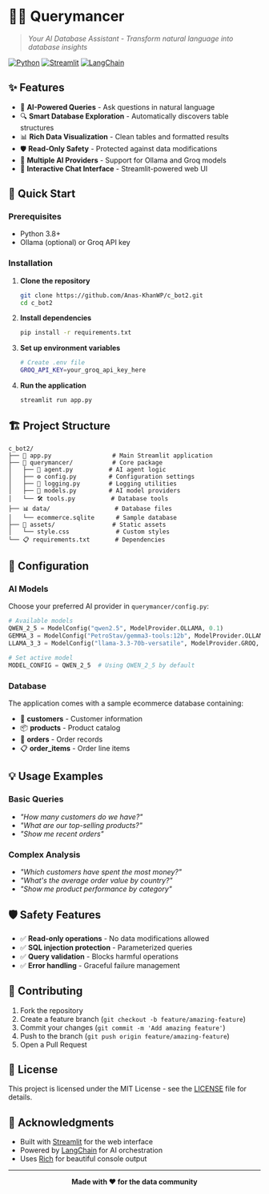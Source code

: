 # 🧙‍♂️ Querymancer

> *Your AI Database Assistant - Transform natural language into database insights*

[![Python](https://img.shields.io/badge/Python-3.8+-blue.svg)](https://python.org)
[![Streamlit](https://img.shields.io/badge/Streamlit-1.28+-red.svg)](https://streamlit.io)
[![LangChain](https://img.shields.io/badge/LangChain-Latest-green.svg)](https://langchain.com)

## ✨ Features

- 🤖 **AI-Powered Queries** - Ask questions in natural language
- 🔍 **Smart Database Exploration** - Automatically discovers table structures
- 📊 **Rich Data Visualization** - Clean tables and formatted results
- 🛡️ **Read-Only Safety** - Protected against data modifications
- 🚀 **Multiple AI Providers** - Support for Ollama and Groq models
- 💬 **Interactive Chat Interface** - Streamlit-powered web UI

## 🚀 Quick Start

### Prerequisites

- Python 3.8+
- Ollama (optional) or Groq API key

### Installation

1. **Clone the repository**
   ```bash
   git clone https://github.com/Anas-KhanWP/c_bot2.git
   cd c_bot2
   ```

2. **Install dependencies**
   ```bash
   pip install -r requirements.txt
   ```

3. **Set up environment variables**
   ```bash
   # Create .env file
   GROQ_API_KEY=your_groq_api_key_here
   ```

4. **Run the application**
   ```bash
   streamlit run app.py
   ```

## 🏗️ Project Structure

```
c_bot2/
├── 🎯 app.py                 # Main Streamlit application
├── 📁 querymancer/           # Core package
│   ├── 🤖 agent.py          # AI agent logic
│   ├── ⚙️ config.py         # Configuration settings
│   ├── 📝 logging.py        # Logging utilities
│   ├── 🧠 models.py         # AI model providers
│   └── 🛠️ tools.py          # Database tools
├── 📊 data/                  # Database files
│   └── ecommerce.sqlite      # Sample database
├── 🎨 assets/                # Static assets
│   └── style.css             # Custom styles
└── 📋 requirements.txt       # Dependencies
```

## 🔧 Configuration

### AI Models

Choose your preferred AI provider in `querymancer/config.py`:

```python
# Available models
QWEN_2_5 = ModelConfig("qwen2.5", ModelProvider.OLLAMA, 0.1)
GEMMA_3 = ModelConfig("PetroStav/gemma3-tools:12b", ModelProvider.OLLAMA, 0.7)
LLAMA_3_3 = ModelConfig("llama-3.3-70b-versatile", ModelProvider.GROQ, 0.0)

# Set active model
MODEL_CONFIG = QWEN_2_5  # Using QWEN_2_5 by default
```

### Database

The application comes with a sample ecommerce database containing:
- 👥 **customers** - Customer information
- 📦 **products** - Product catalog
- 🛒 **orders** - Order records
- 📋 **order_items** - Order line items

## 💡 Usage Examples

### Basic Queries
- *"How many customers do we have?"*
- *"What are our top-selling products?"*
- *"Show me recent orders"*

### Complex Analysis
- *"Which customers have spent the most money?"*
- *"What's the average order value by country?"*
- *"Show me product performance by category"*

## 🛡️ Safety Features

- ✅ **Read-only operations** - No data modifications allowed
- ✅ **SQL injection protection** - Parameterized queries
- ✅ **Query validation** - Blocks harmful operations
- ✅ **Error handling** - Graceful failure management

## 🤝 Contributing

1. Fork the repository
2. Create a feature branch (`git checkout -b feature/amazing-feature`)
3. Commit your changes (`git commit -m 'Add amazing feature'`)
4. Push to the branch (`git push origin feature/amazing-feature`)
5. Open a Pull Request

## 📄 License

This project is licensed under the MIT License - see the [LICENSE](LICENSE) file for details.

## 🙏 Acknowledgments

- Built with [Streamlit](https://streamlit.io) for the web interface
- Powered by [LangChain](https://langchain.com) for AI orchestration
- Uses [Rich](https://rich.readthedocs.io) for beautiful console output

---

<div align="center">
  <strong>Made with ❤️ for the data community</strong>
</div>